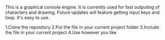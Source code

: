 This is a graphical console engine. It is currently used for fast outputing of characters and drawing. Future updates will feature getting input keys and loop. It's easy to use.

1.Clone the repository
2.Put the file in your current project folder
3.Include the file in your current project
4.Use however you like
